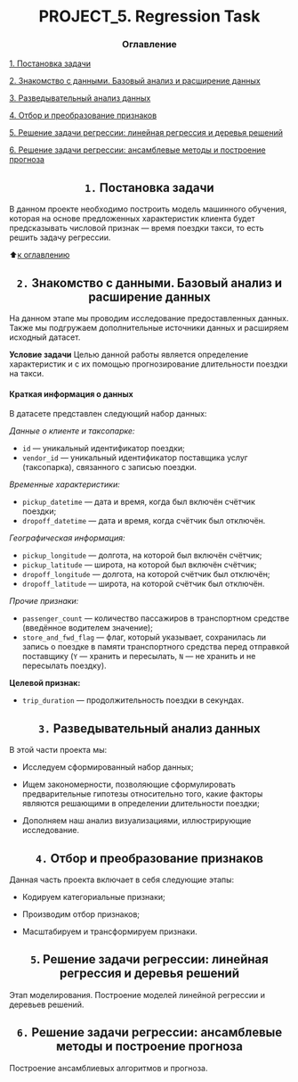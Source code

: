# <center> **PROJECT_5. Regression Task**

### <center> **Оглавление**
[1. Постановка задачи](https://github.com/Ilya-Zakharenko/sf_data_sciense/tree/main/project_5/README.md#Постановка-задачи)

[2. Знакомство с данными. Базовый анализ и расширение данных](https://github.com/Ilya-Zakharenko/sf_data_sciense/tree/main/project_5/README.md#Знакомство-с-данными.-Базовый-анализ-и-расширение-данных)

[3. Разведывательный анализ данных](https://github.com/Ilya-Zakharenko/sf_data_sciense/tree/main/project_5/README.md#Разведывательный-анализ-данных)

[4. Отбор и преобразование признаков](https://github.com/Ilya-Zakharenko/sf_data_sciense/tree/main/project_5/README.md#Отбор-и-преобразование-признаков)

[5. Решение задачи регрессии: линейная регрессия и деревья решений](https://github.com/Ilya-Zakharenko/sf_data_sciense/tree/main/project_5/README.md#Решение-задачи-регрессии:-линейная-регрессия-и-деревья-решений)

[6. Решение задачи регрессии: ансамблевые методы и построение прогноза](https://github.com/Ilya-Zakharenko/sf_data_sciense/tree/main/project_5/README.md#Решение-задачи-регрессии:-ансамблевые-методы-и-построение-прогноза)




## <center> **`1.` Постановка задачи**
В данном проекте необходимо построить модель машинного обучения, которая на основе предложенных характеристик клиента будет предсказывать числовой признак — время поездки такси, то есть решить задачу регрессии.

:arrow_up:[к оглавлению](https://github.com/Ilya-Zakharenko/sf_data_sciense/tree/main/project_5/README.md#Оглавление)




## <center> **`2.` Знакомство с данными. Базовый анализ и расширение данных**
На данном этапе мы проводим исследование предоставленных данных. Также мы подгружаем дополнительные источники данных и расширяем исходный датасет.

**Условие задачи**
Целью данной работы является определение характеристик и с их помощью прогнозирование длительности поездки на такси.


#### Краткая информация о данных
В датасете представлен следующий набор данных:

*Данные о клиенте и таксопарке:*

* `id` — уникальный идентификатор поездки;
* `vendor_id` — уникальный идентификатор поставщика услуг (таксопарка), связанного с записью поездки.

*Временные характеристики:*

* `pickup_datetime` — дата и время, когда был включён счётчик поездки;
* `dropoff_datetime` — дата и время, когда счётчик был отключён.

*Географическая информация:*

* `pickup_longitude` — долгота, на которой был включён счётчик;
* `pickup_latitude` — широта, на которой был включён счётчик;
* `dropoff_longitude` — долгота, на которой счётчик был отключён;
* `dropoff_latitude` — широта, на которой счётчик был отключён.

*Прочие признаки:*

* `passenger_count` — количество пассажиров в транспортном средстве (введённое водителем значение);
* `store_and_fwd_flag` — флаг, который указывает, сохранилась ли запись о поездке в памяти транспортного средства перед отправкой поставщику (`Y` — хранить и пересылать, `N` — не хранить и не пересылать поездку).

**Целевой признак:**

* `trip_duration` — продолжительность поездки в секундах.




## <center> **`3.` Разведывательный анализ данных**
В этой части проекта мы:

* Исследуем сформированный набор данных; 

* Ищем закономерности, позволяющие сформулировать предварительные гипотезы относительно того, какие факторы являются решающими в определении длительности поездки;

* Дополняем наш анализ визуализациями, иллюстрирующие исследование.



## <center> **`4.` Отбор и преобразование признаков**
Данная часть проекта включает в себя следующие этапы:

* Кодируем категориальные признаки;

* Производим отбор признаков;

* Масштабируем и трансформируем признаки.



## <center> **`5`. Решение задачи регрессии: линейная регрессия и деревья решений**
Этап моделирования. Построение моделей линейной регрессии и деревьев решений.



## <center> **`6.` Решение задачи регрессии: ансамблевые методы и построение прогноза**
Построение ансамблиевых алгоритмов и прогноза.
